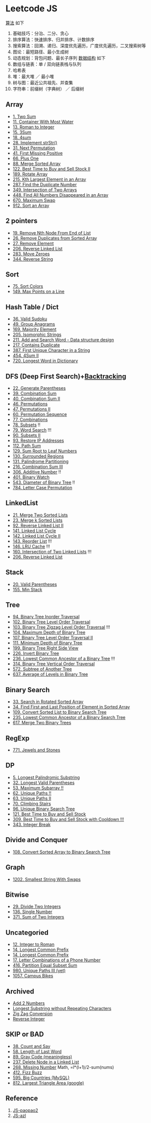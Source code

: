 # Leetcode JS

[算法](algorithms/index.md) 如下
1. 基础技巧：分治、二分、贪心
2. 排序算法：快速排序、归并排序、计数排序
3. 搜索算法：回溯、递归、深度优先遍历，广度优先遍历，二叉搜索树等
4. 图论：最短路径、最小生成树
5. 动态规划：背包问题、最长子序列
[数据结构](data-structure.zh.md) 如下
1. 数组与链表：单 / 双向链表栈与队列
1. 哈希表
1. 堆：最大堆 ／ 最小堆
1. 树与图：最近公共祖先、并查集
1. 字符串：前缀树（字典树） ／ 后缀树

## Array
- [1. Two Sum](1-two-sum.md)
- [11. Container With Most Water](11-container-with-most-water.md)
- [13. Roman to Integer](13-roman-to-integer.md)
- [15. 3Sum](15-3sum.md)
- [18. 4sum](18-4sum.md)
- [28. Implement strStr()](28-implement-strstr.md)
- [31. Next Permutation](31-next-permutation.md)
- [41. First Missing Positive](41-first-missing-positive.md)
- [66. Plus One](66-plus-one.md)
- [88. Merge Sorted Array](88-merge-sorted-array.md)
- [122. Best Time to Buy and Sell Stock II](122-best-time-to-buy-and-sell-stock-ii.md)
- [189. Rotate Array](189-rotate-array.md)
- [215. Kth Largest Element in an Array](215-kth-largest-element-in-an-array.md)
- [287. Find the Duplicate Number](287-find-the-duplicate-number.md)
- [349. Intersection of Two Arrays](349-intersection-of-two-arrays.md)
- [448. Find All Numbers Disappeared in an Array](448-find-all-numbers-disappeared-in-an-array.md)
- [670. Maximum Swap](670-maximum-swap.md)
- [912. Sort an Array](912-sort-an-array.md)

## 2 pointers
- [19. Remove Nth Node From End of List](19-remove-nth-node-from-end-of-list.md)
- [26. Remove Duplicates from Sorted Array](26-remove-duplicates-from-sorted-array.md)
- [27. Remove Element](27-remove-element.md)
- [206. Reverse Linked List](206-reverse-linked-list.md)
- [283. Move Zeroes](283-move-zeroes.md)
- [344. Reverse String](344-reverse-string.md)

## Sort
- [75. Sort Colors](75-sort-colors.md)
- [149. Max Points on a Line](149-max-points-on-a-line.md)

## Hash Table / Dict
- [36. Valid Sudoku](36-valid-sudoku.md)
- [49. Group Anagrams](49-group-anagrams.md)
- [169. Majority Element](169-majority-element.md)
- [205. Isomorphic Strings](205-isomorphic-strings.md)
- [211. Add and Search Word - Data structure design](211-add-and-search-word.md)
- [217. Contains Duplicate](217-contains-duplicate.md)
- [387. First Unique Character in a String](387-first-unique-char-in-string.md)
- [454. 4Sum II](454-4sum-ii.md)
- [720. Longest Word in Dictionary](720-longest-word-in-dict.md)

## DFS (Deep First Search)+[Backtracking](algorithms/backtracking.md)
- [22. Generate Parentheses](22-generate-parentheses.md)
- [39. Combination Sum](39-combination-sum.md)
- [40. Combination Sum II](40-combination-sum-ii.md)
- [46. Permutations](46-permutations.md)
- [47. Permutations II](47-permutations-ii.md)
- [60. Permutation Sequence](60-permutation-sequence.md)
- [77. Combinations](771-jewel-and-stones.md)
- [78. Subsets](78-subsets.md) !!
- [79. Word Search](79-word-search.md) !!!
- [90. Subsets II](90-subsets-ii.md)
- [93. Restore IP Addresses](93-restore-ip-address.md)
- [112. Path Sum](112-path-sum.md)
- [129. Sum Root to Leaf Numbers](129-sum-root-to-leaf-numbers.md)
- [130. Surrounded Regions](130-surrounded-regions.md)
- [131. Palindrome Partitioning](131-palindrome-partitioning.md)
- [216. Combination Sum III](216-combination-sum-iii.md)
- [306. Additive Number](306-additive-number.md) !!
- [401. Binary Watch](401-binary-watch.md)
- [543. Diameter of Binary Tree](543-diameter-of-binary-tree.md) !!
- [784. Letter Case Permutation](784-letter-case-permuatation.md)

## LinkedList
- [21. Merge Two Sorted Lists](21-merge-two-sorted-lists.md)
- [23. Merge k Sorted Lists](23-merge-k-sorted-lists.md)
- [92. Reverse Linked List II](92-reverse-linked-list-ii.md)
- [141. Linked List Cycle](141-linked-list-cycle.md)
- [142. Linked List Cycle II](142-linked-list-cycle-ii.md)
- [143. Reorder List](143-reorder-list.md) !!!
- [146. LRU Cache](146-lru-cache.md) !!!
- [160. Intersection of Two Linked Lists](160-intersection-of-two-linked-lists.md) !!!
- [206. Reverse Linked List](206-reverse-linked-list.md)

## Stack
- [20. Valid Parentheses](20-valid-parentheses.md)
- [155. Min Stack](155-min-stack.md)

## Tree
- [94. Binary Tree Inorder Traversal](94-binary-tree-inorder-traversal.md)
- [102. Binary Tree Level Order Traversal](102-binary-tree-level-order-traversal.md)
- [103. Binary Tree Zigzag Level Order Traversal](103-binary-tree-zigzag-level-order-traversal.md) !!!
- [104. Maximum Depth of Binary Tree](104-maximum-depth-of-binary-tree.md)
- [107. Binary Tree Level Order Traversal II](107-binary-tree-level-order-traversal-ii.md)
- [111. Minimum Depth of Binary Tree](111-minimum-depth-of-binary-tree.md)
- [199. Binary Tree Right Side View](199-binary-tree-right-side-view.md)
- [226. Invert Binary Tree](226-invert-binary-tree.md)
- [236. Lowest Common Ancestor of a Binary Tree](236-lowest-common-ancestor-of-a-binary-tree.md) !!!
- [314. Binary Tree Vertical Order Traversal](314-binary-tree-vertical-order-traversal.md)
- [572. Subtree of Another Tree](572-substree-of-another-tree.md)
- [637. Average of Levels in Binary Tree](637-average-of-levels-in-binary-tree.md)

## Binary Search
- [33. Search in Rotated Sorted Array](33-search-in-rotated-sorted-arry.md)
- [34. Find First and Last Position of Element in Sorted Array](34-find-first-and-last-position-of-element-in-sorted-array.md)
- [109. Convert Sorted List to Binary Search Tree](109-convert-sorted-list-to-bst.md)
- [235. Lowest Common Ancestor of a Binary Search Tree](235-lowest-common-ancestor-of-a-binary-search-tree.md)
- [617. Merge Two Binary Trees](617-merge-two-binary-trees.md)

## RegExp
- [771. Jewels and Stones](771-jewel-and-stones.md)

## DP
- [5. Longest Palindromic Substring](5-longest-palindromic-substring.md)
- [32. Longest Valid Parentheses](32-longest-valid-parentheses.md)
- [53. Maximum Subarray !!](53-maximum-subarray.md)
- [62. Unique Paths !!](62-unique-paths.md)
- [63. Unique Paths II](63-unique-paths-ii.md)
- [70. Climbing Stairs](70-climbing-stairs.md)
- [96. Unique Binary Search Tree](96-unique-bst.md)
- [121. Best Time to Buy and Sell Stock](121-best-time-to-buy-and-sell-stock.md)
- [309. Best Time to Buy and Sell Stock with Cooldown !!!](309-best-time-to-buy-and-sell-stock-with-cooldown.md)
- [343. Integer Break](343-integer-break.md)

## Divide and Conquer
- [108. Convert Sorted Array to Binary Search Tree](108-convert-sorted-array-to-binary-search-tree.md)

## Graph
- [1202. Smallest String With Swaps](1202-smallest-string-with-swaps.md)

## Bitwise
- [29. Divide Two Integers](29-divide-two-integers.md)
- [136. Single Number](136-single-number.md)
- [371. Sum of Two Integers](371-sum-of-two-integers.md)

## Uncategoried
- [12. Integer to Roman](12-integer-to-roman.md)
- [14. Longest Common Prefix](14-longest-common-prefix.md)
- [14. Longest Common Prefix](14-longest-common-prefix.md)
- [17. Letter Combinations of a Phone Number](17-letter-combinations-of-a-phone-number.md)
- [416. Partition Equal Subset Sum](419-partition-equal-subset-sum.md)
- [980. Unique Paths III (yet)](980-unique-paths-iii.md)
- [1057. Campus Bikes](1057-campus-bikes.md)

## Archived
- [Add 2 Numbers](add2numbers.md)
- [Longest Substring without Repeating Characters](longest-substring-without-repeating-characters.md)
- [Zig Zag Conversion](algozigzagconversion.md)
- [Reverse Integer](reverseinteger.md)

## SKIP or BAD
- [38. Count and Say](38-count-and-say.md)
- [58. Length of Last Word](58-length-of-last-word.md)
- [89. Gray Code (meaningless)](https://leetcode.com/problems/gray-code)
- [237. Delete Node in a Linked List](https://leetcode.com/problems/delete-node-in-a-linked-list/)
- [268. Missing Number](https://leetcode.com/problems/missing-number/) Math, =l*(l+1)/2-sum(nums)
- [412. Fizz Buzz](https://leetcode.com/problems/fizz-buzz/)
- [595. Big Countries (MySQL)](https://leetcode.com/problems/big-countries)
- [812. Largest Triangle Area (google)](812-largest-triangle-area.md)

## Reference
1. [JS-paopao2](https://github.com/paopao2/leetcode-js)
2. [JS-azl](https://github.com/azl397985856/leetcode)
